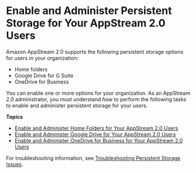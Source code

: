 # Enable and Administer Persistent Storage for Your AppStream 2\.0 Users<a name="persistent-storage"></a>

Amazon AppStream 2\.0 supports the following persistent storage options for users in your organization: 
+ Home folders
+ Google Drive for G Suite
+ OneDrive for Business

You can enable one or more options for your organization\. As an AppStream 2\.0 administrator, you must understand how to perform the following tasks to enable and administer persistent storage for your users\. 

**Topics**
+ [Enable and Administer Home Folders for Your AppStream 2\.0 Users](home-folders.md)
+ [Enable and Administer Google Drive for Your AppStream 2\.0 Users](google-drive.md)
+ [Enable and Administer OneDrive for Business for Your AppStream 2\.0 Users](onedrive.md)

For troubleshooting information, see [Troubleshooting Persistent Storage Issues](troubleshooting-persistent-storage.md)\.